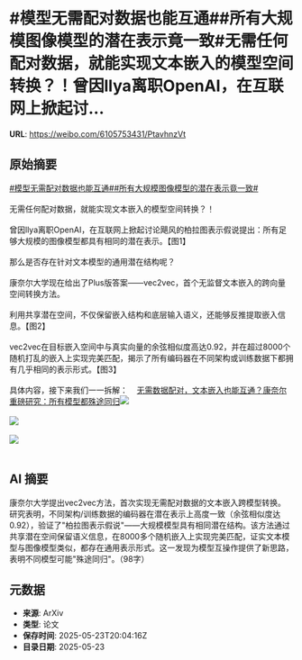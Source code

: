 # #模型无需配对数据也能互通##所有大规模图像模型的潜在表示竟一致#无需任何配对数据，就能实现文本嵌入的模型空间转换？！曾因llya离职OpenAI，在互联网上掀起讨...

**URL**: https://weibo.com/6105753431/PtavhnzVt

## 原始摘要

<a href="https://m.weibo.cn/search?containerid=231522type%3D1%26t%3D10%26q%3D%23%E6%A8%A1%E5%9E%8B%E6%97%A0%E9%9C%80%E9%85%8D%E5%AF%B9%E6%95%B0%E6%8D%AE%E4%B9%9F%E8%83%BD%E4%BA%92%E9%80%9A%23&amp;extparam=%23%E6%A8%A1%E5%9E%8B%E6%97%A0%E9%9C%80%E9%85%8D%E5%AF%B9%E6%95%B0%E6%8D%AE%E4%B9%9F%E8%83%BD%E4%BA%92%E9%80%9A%23" data-hide=""><span class="surl-text">#模型无需配对数据也能互通#</span></a><a href="https://m.weibo.cn/search?containerid=231522type%3D1%26t%3D10%26q%3D%23%E6%89%80%E6%9C%89%E5%A4%A7%E8%A7%84%E6%A8%A1%E5%9B%BE%E5%83%8F%E6%A8%A1%E5%9E%8B%E7%9A%84%E6%BD%9C%E5%9C%A8%E8%A1%A8%E7%A4%BA%E7%AB%9F%E4%B8%80%E8%87%B4%23&amp;extparam=%23%E6%89%80%E6%9C%89%E5%A4%A7%E8%A7%84%E6%A8%A1%E5%9B%BE%E5%83%8F%E6%A8%A1%E5%9E%8B%E7%9A%84%E6%BD%9C%E5%9C%A8%E8%A1%A8%E7%A4%BA%E7%AB%9F%E4%B8%80%E8%87%B4%23" data-hide=""><span class="surl-text">#所有大规模图像模型的潜在表示竟一致#</span></a><br><br>无需任何配对数据，就能实现文本嵌入的模型空间转换？！<br><br>曾因llya离职OpenAI，在互联网上掀起讨论飓风的柏拉图表示假说提出：所有足够大规模的图像模型都具有相同的潜在表示。【图1】<br><br>那么是否存在针对文本模型的通用潜在结构呢？<br><br>康奈尔大学现在给出了Plus版答案——vec2vec，首个无监督文本嵌入的跨向量空间转换方法。<br><br>利用共享潜在空间，不仅保留嵌入结构和底层输入语义，还能够反推提取嵌入信息。【图2】<br><br>vec2vec在目标嵌入空间中与真实向量的余弦相似度高达0.92，并在超过8000个随机打乱的嵌入上实现完美匹配，揭示了所有编码器在不同架构或训练数据下都拥有几乎相同的表示形式。【图3】<br><br>具体内容，接下来我们一一拆解：<a href="https://weibo.cn/sinaurl?u=https%3A%2F%2Fmp.weixin.qq.com%2Fs%2FSy0aef6VwCz69Wh3LnWmgg" data-hide=""><span class="url-icon"><img style="width: 1rem;height: 1rem" src="https://h5.sinaimg.cn/upload/2015/09/25/3/timeline_card_small_web_default.png" referrerpolicy="no-referrer"></span><span class="surl-text">无需数据配对，文本嵌入也能互通？康奈尔重磅研究：所有模型都殊途同归</span></a><img style="" src="https://tvax3.sinaimg.cn/large/006Fd7o3ly1i1pjyopazuj30u00zawo8.jpg" referrerpolicy="no-referrer"><br><br><img style="" src="https://tvax3.sinaimg.cn/large/006Fd7o3ly1i1pjyosuyvj30u00csaj8.jpg" referrerpolicy="no-referrer"><br><br><img style="" src="https://tvax1.sinaimg.cn/large/006Fd7o3gy1i1pjyvt42sj30sq08sgoi.jpg" referrerpolicy="no-referrer"><br><br>

## AI 摘要

康奈尔大学提出vec2vec方法，首次实现无需配对数据的文本嵌入跨模型转换。研究表明，不同架构/训练数据的编码器在潜在表示上高度一致（余弦相似度达0.92），验证了"柏拉图表示假说"——大规模模型具有相同潜在结构。该方法通过共享潜在空间保留语义信息，在8000多个随机嵌入上实现完美匹配，证实文本模型与图像模型类似，都存在通用表示形式。这一发现为模型互操作提供了新思路，表明不同模型可能"殊途同归"。（98字）

## 元数据

- **来源**: ArXiv
- **类型**: 论文
- **保存时间**: 2025-05-23T20:04:16Z
- **目录日期**: 2025-05-23
